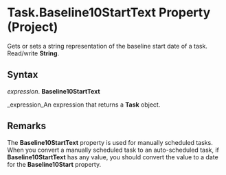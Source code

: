 
# Task.Baseline10StartText Property (Project)

Gets or sets a string representation of the baseline start date of a task. Read/write  **String**.


## Syntax

 _expression_. **Baseline10StartText**

 _expression_An expression that returns a  **Task** object.


## Remarks

The  **Baseline10StartText** property is used for manually scheduled tasks. When you convert a manually scheduled task to an auto-scheduled task, if **Baseline10StartText** has any value, you should convert the value to a date for the **Baseline10Start** property.

